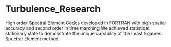 # Turbulence_Research
High order Spectral Element Codes developed in FORTRAN
with high spatial accuracy and second order in time marching
We achieved statistical stationary state to demonstrate the unique capability of the Least Sqaures Spectral Element method.
